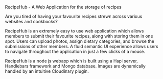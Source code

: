 RecipeHub - A Web Application for the storage of recipes

Are you tired of having your favourite recipes strewn across various websites and cookbooks?

RecipeHub is an extremely easy to use web application which allows members to submit their favourite recipes, along with storing them in one spot. Users can upload photos, assign dietary categories, and browse the submissions of other members. A fluid semantic UI experience allows users to navigate throughout the application in just a few clicks of a mouse.

RecipeHub is a node js webapp which is built using a Hapi server, Handlebars framework and Mongo database. Images are dynamically handled by an intuitive Cloudinary plugin.
